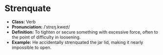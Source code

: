 # Strenquate  
- **Class:** Verb  
- **Pronunciation:** /ˈstrɛŋ.kweɪt/  
- **Definition:** To tighten or secure something with excessive force, often to the point of difficulty in loosening.  
- **Example:** He accidentally strenquated the jar lid, making it nearly impossible to open.  
